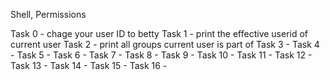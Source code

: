 Shell, Permissions

Task 0 - chage your user ID to betty
Task 1 - print the effective userid of current user
Task 2 - print all groups current user is part of
Task 3 -
Task 4 -
Task 5 -
Task 6 -
Task 7 -
Task 8 -
Task 9 -
Task 10 -
Task 11 -
Task 12 -
Task 13 -
Task 14 -
Task 15 -
Task 16 -